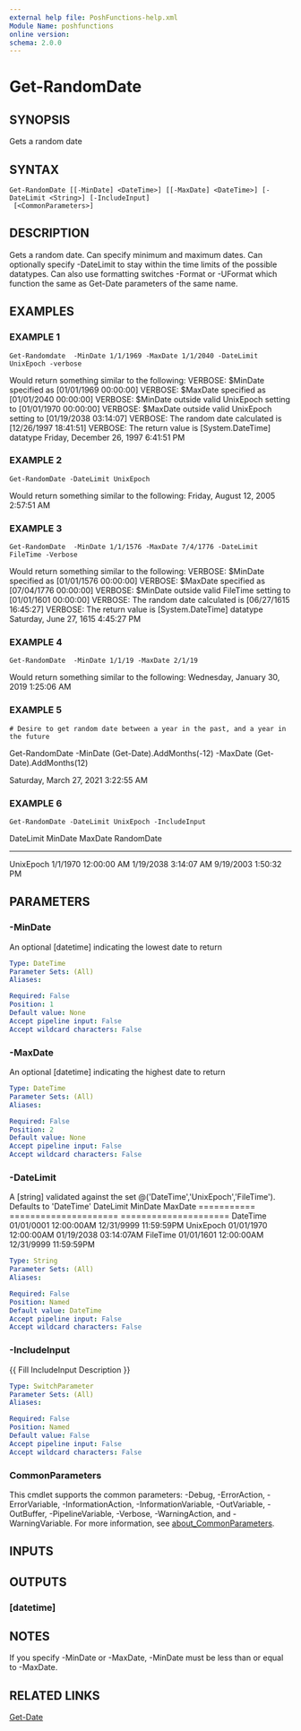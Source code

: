 ```yaml
---
external help file: PoshFunctions-help.xml
Module Name: poshfunctions
online version:
schema: 2.0.0
---
```


# Get-RandomDate

## SYNOPSIS
Gets a random date

## SYNTAX

```
Get-RandomDate [[-MinDate] <DateTime>] [[-MaxDate] <DateTime>] [-DateLimit <String>] [-IncludeInput]
 [<CommonParameters>]
```

## DESCRIPTION
Gets a random date.
Can specify minimum and maximum dates.
Can optionally specify -DateLimit to
stay within the time limits of the possible datatypes.
Can also use formatting switches -Format
or -UFormat which function the same as Get-Date parameters of the same name.

## EXAMPLES

### EXAMPLE 1
```
Get-Randomdate  -MinDate 1/1/1969 -MaxDate 1/1/2040 -DateLimit UnixEpoch -verbose
```

Would return something similar to the following:
VERBOSE: $MinDate specified as \[01/01/1969 00:00:00\]
VERBOSE: $MaxDate specified as \[01/01/2040 00:00:00\]
VERBOSE: $MinDate outside valid UnixEpoch setting to \[01/01/1970 00:00:00\]
VERBOSE: $MaxDate outside valid UnixEpoch setting to \[01/19/2038 03:14:07\]
VERBOSE: The random date calculated is \[12/26/1997 18:41:51\]
VERBOSE: The return value is \[System.DateTime\] datatype
Friday, December 26, 1997 6:41:51 PM

### EXAMPLE 2
```
Get-RandomDate -DateLimit UnixEpoch
```

Would return something similar to the following:
Friday, August 12, 2005 2:57:51 AM

### EXAMPLE 3
```
Get-RandomDate  -MinDate 1/1/1576 -MaxDate 7/4/1776 -DateLimit FileTime -Verbose
```

Would return something similar to the following:
VERBOSE: $MinDate specified as \[01/01/1576 00:00:00\]
VERBOSE: $MaxDate specified as \[07/04/1776 00:00:00\]
VERBOSE: $MinDate outside valid FileTime setting to \[01/01/1601 00:00:00\]
VERBOSE: The random date calculated is \[06/27/1615 16:45:27\]
VERBOSE: The return value is \[System.DateTime\] datatype
Saturday, June 27, 1615 4:45:27 PM

### EXAMPLE 4
```
Get-RandomDate  -MinDate 1/1/19 -MaxDate 2/1/19
```

Would return something similar to the following:
Wednesday, January 30, 2019 1:25:06 AM

### EXAMPLE 5
```
# Desire to get random date between a year in the past, and a year in the future
```

Get-RandomDate  -MinDate (Get-Date).AddMonths(-12) -MaxDate (Get-Date).AddMonths(12)

Saturday, March 27, 2021 3:22:55 AM

### EXAMPLE 6
```
Get-RandomDate -DateLimit UnixEpoch -IncludeInput
```

DateLimit MinDate              MaxDate              RandomDate
--------- -------              -------              ----------
UnixEpoch 1/1/1970 12:00:00 AM 1/19/2038 3:14:07 AM 9/19/2003 1:50:32 PM

## PARAMETERS

### -MinDate
An optional \[datetime\] indicating the lowest date to return

```yaml
Type: DateTime
Parameter Sets: (All)
Aliases:

Required: False
Position: 1
Default value: None
Accept pipeline input: False
Accept wildcard characters: False
```

### -MaxDate
An optional \[datetime\] indicating the highest date to return

```yaml
Type: DateTime
Parameter Sets: (All)
Aliases:

Required: False
Position: 2
Default value: None
Accept pipeline input: False
Accept wildcard characters: False
```

### -DateLimit
A \[string\] validated against the set @('DateTime','UnixEpoch','FileTime').
Defaults to 'DateTime'
DateLimit       MinDate                 MaxDate
===========     =====================   =====================
DateTime        01/01/0001 12:00:00AM   12/31/9999 11:59:59PM
UnixEpoch       01/01/1970 12:00:00AM   01/19/2038 03:14:07AM
FileTime        01/01/1601 12:00:00AM   12/31/9999 11:59:59PM

```yaml
Type: String
Parameter Sets: (All)
Aliases:

Required: False
Position: Named
Default value: DateTime
Accept pipeline input: False
Accept wildcard characters: False
```

### -IncludeInput
{{ Fill IncludeInput Description }}

```yaml
Type: SwitchParameter
Parameter Sets: (All)
Aliases:

Required: False
Position: Named
Default value: False
Accept pipeline input: False
Accept wildcard characters: False
```

### CommonParameters
This cmdlet supports the common parameters: -Debug, -ErrorAction, -ErrorVariable, -InformationAction, -InformationVariable, -OutVariable, -OutBuffer, -PipelineVariable, -Verbose, -WarningAction, and -WarningVariable. For more information, see [about_CommonParameters](http://go.microsoft.com/fwlink/?LinkID=113216).

## INPUTS

## OUTPUTS

### [datetime]
## NOTES
If you specify -MinDate or -MaxDate, -MinDate must be less than or equal to -MaxDate.

## RELATED LINKS

[Get-Date]()

